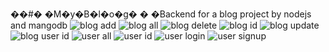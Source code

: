 ��#� �M�y�B�l�o�g�
�
�Backend for a blog project by nodejs and mangodb
![blog add](https://user-images.githubusercontent.com/54115313/218616433-0217c138-318c-40e4-8032-257eac0b8752.PNG)
![blog all](https://user-images.githubusercontent.com/54115313/218616442-af73768c-b7bd-45fb-93f2-589f310ab111.PNG)
![blog delete](https://user-images.githubusercontent.com/54115313/218616445-94c0d9e0-fc09-4cf0-b240-46f93b17aa53.PNG)
![blog id](https://user-images.githubusercontent.com/54115313/218616452-f76b7517-f0cb-4c53-aa6c-5b95bd9bfeb6.PNG)
![blog update](https://user-images.githubusercontent.com/54115313/218616455-9a8cac90-8ed4-4397-9eae-dd275a70209e.PNG)
![blog user id](https://user-images.githubusercontent.com/54115313/218616458-3701c9b1-34de-4f6e-90e8-68e53d13e7e2.PNG)
![user all](https://user-images.githubusercontent.com/54115313/218616460-6752dd64-386d-4c9a-8c5a-cd9ee51d2863.PNG)
![user id](https://user-images.githubusercontent.com/54115313/218616463-5c592323-75d1-4ebc-9cf2-1631d0f4f99b.PNG)
![user login](https://user-images.githubusercontent.com/54115313/218616465-acd8380e-c48d-42b0-a9df-126f88ef9973.PNG)
![user signup](https://user-images.githubusercontent.com/54115313/218616466-bdcf9056-dbb4-4c15-bdc6-30a7b5fd3dc4.PNG)
